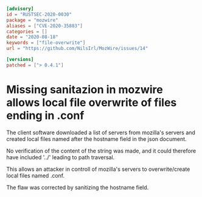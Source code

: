 ```toml
[advisory]
id = "RUSTSEC-2020-0030"
package = "mozwire"
aliases = ["CVE-2020-35883"]
categories = []
date = "2020-08-18"
keywords = ["file-overwrite"]
url = "https://github.com/NilsIrl/MozWire/issues/14"

[versions]
patched = ["> 0.4.1"]
```

# Missing sanitazion in mozwire allows local file overwrite of files ending in .conf

The client software downloaded a list of servers from mozilla's servers and created local files named
after the hostname field in the json document.

No verification of the content of the string was made, and it could therefore have included '../' leading to path traversal.

This allows an attacker in controll of mozilla's servers to overwrite/create local files named .conf.

The flaw was corrected by sanitizing the hostname field.
